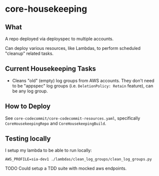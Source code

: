 # core-housekeeping

## What

A repo deployed via deployspec to multiple accounts.

Can deploy various resources, like Lambdas, to perform scheduled "cleanup" related tasks.


## Current Housekeeping Tasks

* Cleans "old" (empty) log groups from AWS accounts. They don't need to be "appspec" log groups (i.e. `DeletionPolicy: Retain` feature), can be any log group.

## How to Deploy

See `core-codecommit/core-codecommit-resources.yaml`, specifically `CoreHousekeepingRepo` and `CoreHousekeepingBuild`.

## Testing locally

I setup my lambda to be able to run locally:

```
AWS_PROFILE=sia-dev1 ./lambdas/clean_log_groups/clean_log_groups.py
```

TODO Could setup a TDD suite with mocked aws endpoints.
